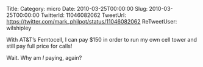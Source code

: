 Title: 
Category: micro
Date: 2010-03-25T00:00:00
Slug: 2010-03-25T00:00:00
TwitterId: 11046082062
TweetUrl: https://twitter.com/mark_philpot/status/11046082062
ReTweetUser: wilshipley

<i class="fa fa-retweet" aria-hidden="true"></i> With AT&T’s Femtocell, I can pay $150 in order to run my own cell tower and still pay full price for calls!

Wait. Why am *I* paying, again?
